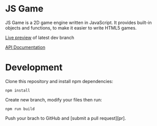 # JS Game

JS Game is a 2D game engine written in JavaScript.
It provides built-in objects and functions, to make it easier to write HTML5 games.

[Live preview](http://alrek.no/demos/jsgame/example/) of latest dev branch

[API Documentation](http://alrek.no/demos/jsgame/doc/index.html)

# Development
Clone this repository and install npm dependencies:

    npm install
Create new branch, modify your files then run:

    npm run build

Push your brach to GitHub and [submit a pull request][pr].
